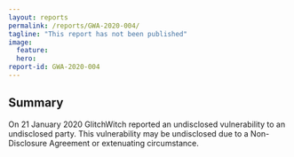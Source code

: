 ```yaml
---
layout: reports
permalink: /reports/GWA-2020-004/
tagline: "This report has not been published"
image:
  feature:
  hero:
report-id: GWA-2020-004
---
```


## Summary
On 21 January 2020 GlitchWitch reported an undisclosed vulnerability to an undisclosed party. This vulnerability may be undisclosed due to a Non-Disclosure Agreement or extenuating circumstance.
